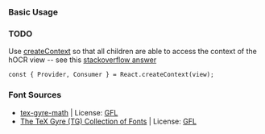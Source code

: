 ### Basic Usage

### TODO

Use [createContext](https://reactjs.org/docs/context.html) so that all children are able to access the context of the hOCR view -- see this [stackoverflow answer](https://stackoverflow.com/a/39401252/306818)


```
const { Provider, Consumer } = React.createContext(view);
```

### Font Sources

* [tex-gyre-math](https://ctan.org/tex-archive/fonts/tex-gyre-math/opentype) | License: [GFL](https://ctan.org/license/gfl)
* [The TeX Gyre (TG) Collection of Fonts](http://www.gust.org.pl/projects/e-foundry/tex-gyre/) | License: [GFL](http://www.gust.org.pl/projects/e-foundry/licenses)

